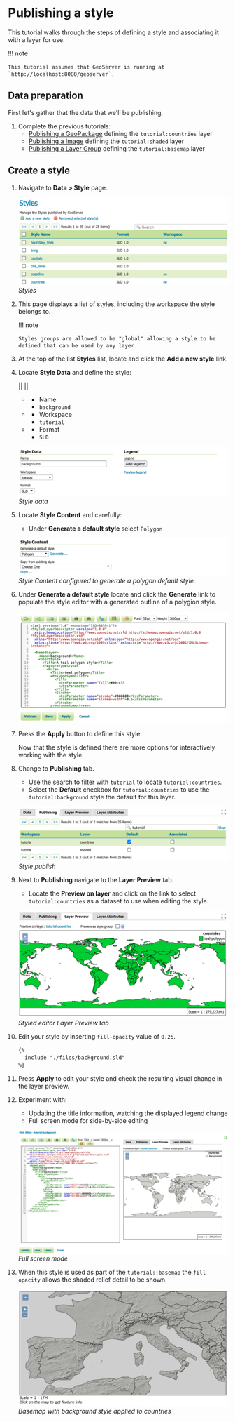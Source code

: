 # Publishing a style

This tutorial walks through the steps of defining a style and associating it with a layer for use.

!!! note

    This tutorial assumes that GeoServer is running at `http://localhost:8080/geoserver`.

## Data preparation

First let's gather that the data that we'll be publishing.

1.  Complete the previous tutorials:
    -   [Publishing a GeoPackage](../geopkg-quickstart/index.md) defining the ``tutorial:countries`` layer
    -   [Publishing a Image](../image-quickstart/index.md) defining the ``tutorial:shaded`` layer
    -   [Publishing a Layer Group](../group-quickstart/index.md) defining the ``tutorial:basemap`` layer

## Create a style

1.  Navigate to **Data > Style** page.

    ![](images/styles_page.png)
    *Styles*

2.  This page displays a list of styles, including the workspace the style belongs to.

    !!! note

        Styles groups are allowed to be "global" allowing a style to be defined that can be used by any layer.

3.  At the top of the list **Styles** list, locate and click the **Add a new style** link.

4.  Locate **Style Data** and define the style:

    ||
    ||

    -   -   Name
        -   ``background``

    -   -   Workspace
        -   `tutorial`

    -   -   Format
        -   `SLD`

    ![](images/style_data.png)
    *Style data*

5.  Locate **Style Content** and carefully:

    -   Under **Generate a default style** select `Polygon`

    ![](images/style_content.png)
    *Style Content configured to generate a polygon default style.*

6.  Under **Generate a default style** locate and click the **Generate** link to populate the style editor with a generated outline of a polygion style.

    ![](images/generate.png)

7.  Press the **Apply** button to define this style.

    Now that the style is defined there are more options for interactively working with the style.

8.  Change to **Publishing** tab.

    -   Use the search to filter with `tutorial` to locate `tutorial:countries`.
    -   Select the **Default** checkbox for `tutorial:countries` to use the `tutorial:background` style the default for this layer.

    ![](images/publish.png)
    *Style publish*

9.  Next to **Publishing** navigate to the **Layer Preview** tab.

    -   Locate the **Preview on layer** and click on the link to select `tutorial:countries` as a dataset to use when editing the style.

    ![](images/preview.png)
    *Styled editor Layer Preview tab*

10. Edit your style by inserting `fill-opacity` value of `0.25`.

    ~~~xml
    {% 
      include "./files/background.sld"
    %}
    ~~~

11. Press **Apply** to edit your style and check the resulting visual change in the layer preview.

12. Experiment with:

    -   Updating the title information, watching the displayed legend change
    -   Full screen mode for side-by-side editing

    ![](images/full.png)
    *Full screen mode*

13. When this style is used as part of the `tutorial::basemap` the `fill-opacity` allows the shaded relief detail to be shown.

    ![](images/basemap.png)
    *Basemap with background style applied to countries*
